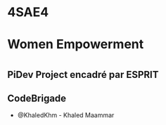 #  **4SAE4**
# Women Empowerment
#
## **PiDev Project encadré par ESPRIT**
## CodeBrigade
- @KhaledKhm - Khaled Maammar
